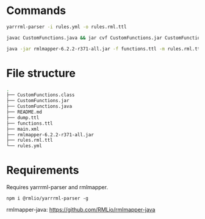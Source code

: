 # Commands

```bash
yarrrml-parser -i rules.yml -o rules.rml.ttl

javac CustomFunctions.java && jar cvf CustomFunctions.jar CustomFunctions.class

java -jar rmlmapper-6.2.2-r371-all.jar -f functions.ttl -m rules.rml.ttl -o dump.ttl
```

# File structure
```bash
.
├── CustomFunctions.class
├── CustomFunctions.jar
├── CustomFunctions.java
├── README.md
├── dump.ttl
├── functions.ttl
├── main.xml
├── rmlmapper-6.2.2-r371-all.jar
├── rules.rml.ttl
└── rules.yml
```

# Requirements

Requires yarrrml-parser and rmlmapper.

`npm i @rmlio/yarrrml-parser -g`

rmlmapper-java: https://github.com/RMLio/rmlmapper-java
